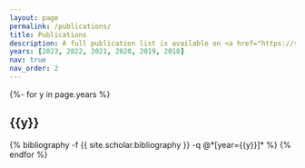 ```yaml
---
layout: page
permalink: /publications/
title: Publications
description: A full publication list is available on <a href="https://scholar.google.com/citations?user=atD6GcMAAAAJ&hl=en" target="_blank">Google Scholar</a>.
years: [2023, 2022, 2021, 2020, 2019, 2018]
nav: true
nav_order: 2
---
```

<!-- _pages/publications.md -->
<div class="publications">

{%- for y in page.years %}
  <h2 class="year">{{y}}</h2>
  {% bibliography -f {{ site.scholar.bibliography }} -q @*[year={{y}}]* %}
{% endfor %}

</div>
